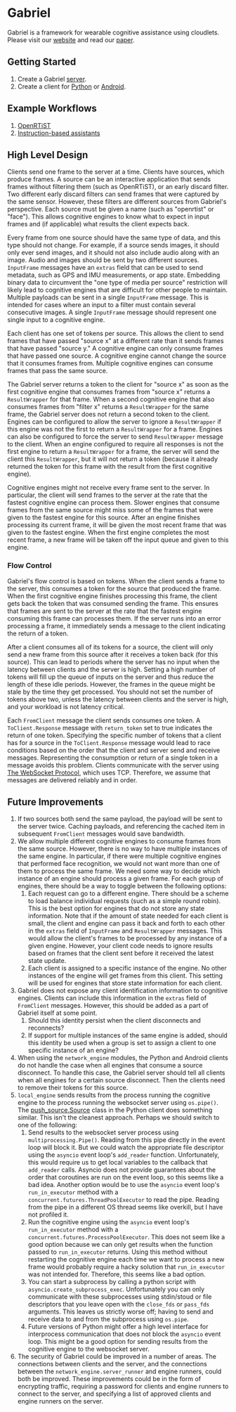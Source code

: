 # Gabriel

Gabriel is a framework for wearable cognitive assistance using cloudlets. Please
visit our [website](http://gabriel.cs.cmu.edu) and read our
[paper](http://dl.acm.org/citation.cfm?id=2594383).

## Getting Started

1. Create a Gabriel [server](server).
2. Create a client for [Python](python-client) or [Android](android-client).

## Example Workflows

1. [OpenRTiST](https://github.com/cmusatyalab/openrtist)
2. [Instruction-based assistants](https://github.com/cmusatyalab/gabriel-instruction)

## High Level Design

Clients send one frame to the server at a time. Clients have sources, which
produce frames. A source can be an interactive application that sends frames
without filtering them (such as OpenRTiST), or an early discard filter. Two
different early discard filters can send frames that were captured by the same
sensor. However, these filters are different sources from Gabriel's perspective.
Each source must be given a name (such as "openrtist" or "face"). This allows
cognitive engines to know what to expect in input frames and (if applicable)
what results the client expects back.

Every frame from one source should have the same type of data, and this type
should not change. For example, if a source sends images, it should only ever
send images, and it should not also include audio along with an image. Audio and
images should be sent by two different sources. `InputFrame` messages have an
`extras` field that can be used to send metadata, such as GPS and IMU
measurements, or app state. Embedding binary data to circumvent the
"one type of media per source" restriction will likely lead to cognitive
engines that are difficult for other people to maintain. Multiple payloads can
be sent in a single `InputFrame` message. This is intended for cases where an
input to a filter must contain several consecutive images. A single `InputFrame`
message should represent one single input to a cognitive engine.

Each client has one set of tokens per source. This allows the client to send
frames that have passed "source x" at a different rate than it sends frames that
have passed "source y." A cognitive engine can only consume frames that have
passed one source. A cognitive engine cannot change the source that it consumes
frames from. Multiple cognitive engines can consume frames that pass the same
source.

The Gabriel server returns a token to the client for "source x" as soon as the
first cognitive engine that consumes frames from "source x" returns a
`ResultWrapper` for that frame. When a second cognitive engine that also
consumes frames from "filter x" returns a `ResultWrapper` for the same frame,
the Gabriel server does not return a second token to the client. Engines can be
configured to allow the server to ignore a `ResultWrapper` if this engine was
not the first to return a `ResultWrapper` for a frame. Engines can also be
configured to force the server to send `ResultWrapper` message to the client.
When an engine configured to require all responses is not the first engine to
return a `ResultWrapper` for a frame, the server will send the client this
`ResultWrapper`, but it will not return a token (because it already returned the
token for this frame with the result from the first cognitive engine).

Cognitive engines might not receive every frame sent to the server. In
particular, the client will send frames to the server at the rate that the
fastest cognitive engine can process them. Slower engines that consume frames
from the same source might miss some of the frames that were given to the
fastest engine for this source. After an engine finishes processing its current
frame, it will be given the most recent frame that was given to the fastest
engine. When the first engine completes the most recent frame, a new frame will
be taken off the input queue and given to this engine.

### Flow Control

Gabriel's flow control is based on tokens. When the client sends a frame to the
server, this consumes a token for the source that produced the frame. When the
first cognitive engine finishes processing this frame, the client gets back the
token that was consumed sending the frame. This ensures that frames are sent to
the server at the rate that the fastest engine consuming this frame can
processes them. If the server runs into an error processing a frame, it
immediately sends a message to the client indicating the return of a token.

After a client consumes all of its tokens for a source, the client will only
send a new frame from this source after it receives a token back
(for this source). This can lead to periods where the server has no input when
the latency between clients and the server is high. Setting a high number of
tokens will fill up the queue of inputs on the server and thus reduce the length
of these idle periods. However, the frames in the queue might be stale by the
time they get processed. You should not set the number of tokens above two,
unless the latency between clients and the server is high, and your workload is
not latency critical.

Each `FromClient` message the client sends consumes one token. A
`ToClient.Response` message with `return_token` set to true indicates the return
of one token. Specifying the specific number of tokens that a client has for a
source in the `ToClient.Response` message would lead to race conditions based on
the order that the client and server send and receive messages. Representing the
consumption or return of a single token in a message avoids this problem.
Clients communicate with the server using
[The WebSocket Protocol](https://tools.ietf.org/html/rfc6455), which uses TCP.
Therefore, we assume that messages are delivered reliably and in order.

## Future Improvements

1. If two sources both send the same payload, the payload will be sent to the
   server twice. Caching payloads, and referencing the cached item in subsequent
   `FromClient` messages would save bandwidth.
2. We allow multiple different cognitive engines to consume frames from the
   same source. However, there is no way to have
   multiple instances of the same engine. In particular, if there
   were multiple cognitive engines that performed face recognition, we would not
   want more than one of them to process the same frame. We need some way
   to decide which instance of an engine should process a given frame. For each
   group of engines, there should be a way to toggle between the following
   options:
   1. Each request can go to a different engine. There should be a scheme to
      load balance individual requests (such as a simple round robin). This is
      the best option for engines that do not store any state information. Note
      that if the amount of state needed for each client is small, the client
      and engine can pass it back and forth to each other in the `extras` field
      of `InputFrame` and `ResultWrapper` messages. This would allow the
      client's frames to be processed by any instance of a given engine.
      However, your client code needs to ignore results based on frames that the
      client sent before it received the latest state update.
   2. Each client is assigned to a specific instance of the engine. No other
      instances of the engine will get frames from this client. This setting
      will be used for engines that store state information for each client.
3. Gabriel does not expose any client identification information to cognitive
   engines. Clients can include this information in the `extras` field of
   `FromClient` messages. However, this should be added as a part of Gabriel
   itself at some point.
   1. Should this identity persist when the client disconnects and reconnects?
   2. If support for multiple instances of the same engine is added, should this
      identity be used when a group is set to assign a client to one specific
      instance of an engine?
4. When using the `network_engine` modules, the Python and Android clients do
   not handle the case when all engines that consume a source disconnect. To
   handle this case, the Gabriel server should tell all clients when all engines
   for a certain source disconnect. Then the clients need to remove their tokens
   for this source.
5. `local_engine` sends results from the process running the cognitive engine to
   the process running the websocket server using `os.pipe()`. The
   [push_source.Source](https://github.com/cmusatyalab/gabriel/blob/2840808c3d90e4980969b2744877e739723c84bb/python-client/src/gabriel_client/push_source.py#L15)
   class in the Python client does something similar. This isn't the cleanest
   approach. Perhaps we should switch to one of the following:
   1. Send results to the websocket server process using
      `multiprocessing.Pipe()`. Reading from this pipe directly in the event
      loop will block it. But we could watch the appropriate file descriptor
      using the `asyncio` event loop's `add_reader` function. Unfortunately,
      this would require us to get local variables to the callback that
      `add_reader` calls. Asyncio does not provide guarantees about the order
      that coroutines are run on the event loop, so this seems like a bad idea.
      Another option would be to use the `asyncio` event loop's
      `run_in_executor` method with a `concurrent.futures.ThreadPoolExecutor`
      to read the pipe. Reading from the pipe in a different OS thread seems
      like overkill, but I have not profiled it.
   2. Run the cognitive engine using the `asyncio` event loop's
      `run_in_executor`
      method with a `concurrent.futures.ProcessPoolExecutor`. This does not seem
      like a good option because we can only get results when the function
      passed to `run_in_executor` returns. Using this method without restarting
      the cognitive engine each time we want to process a new frame would
      probably require a hacky solution that `run_in_executor` was not intended
      for. Therefore, this seems like a bad option.
   3. You can start a subprocess by calling a python script with
      `asyncio.create_subprocess_exec`. Unfortunately you can only communicate
      with these subprocesses using stdin/stoud or file descriptors that you
      leave open with the `close_fds` or `pass_fds` arguments. This leaves us
      strictly worse off; having to send and receive data to and from the
      subprocess using `os.pipe`.
   4. Future versions of Python might offer a high level interface for
      interprocess communication that does not block the `asyncio` event loop.
      This might be a good option for sending results from the cognitive engine
      to the websocket server.
6. The security of Gabriel could be improved in a number of areas. The
   connections between clients and the server, and the connections between
   the `network_engine.server_runner` and engine runners, could both be
   improved. These improvements could be in the form of encrypting traffic,
   requiring a password for clients and engine runners to connect to the server,
   and specifying a list of approved clients and engine runners on the server.
